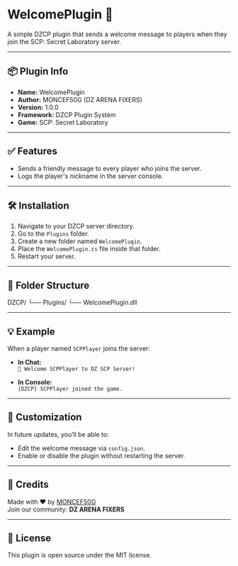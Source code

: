 # WelcomePlugin 🎉

A simple DZCP plugin that sends a welcome message to players when they join the SCP: Secret Laboratory server.

---

## 📦 Plugin Info

- **Name:** WelcomePlugin  
- **Author:** MONCEF50G (DZ ARENA FIXERS)  
- **Version:** 1.0.0  
- **Framework:** DZCP Plugin System  
- **Game:** SCP: Secret Laboratory

---

## ✅ Features

- Sends a friendly message to every player who joins the server.
- Logs the player's nickname in the server console.

---

## 🛠 Installation

1. Navigate to your DZCP server directory.
2. Go to the `Plugins` folder.
3. Create a new folder named `WelcomePlugin`.
4. Place the `WelcomePlugin.cs` file inside that folder.
5. Restart your server.

---

## 📁 Folder Structure

DZCP/ └── Plugins/ └── WelcomePlugin.dll 


---

## 💡 Example

When a player named `SCPPlayer` joins the server:

- **In Chat:**  
  `👋 Welcome SCPPlayer to DZ SCP Server!`

- **In Console:**  
  `[DZCP] SCPPlayer joined the game.`

---

## 🔧 Customization

In future updates, you’ll be able to:
- Edit the welcome message via `config.json`.
- Enable or disable the plugin without restarting the server.

---

## 🤝 Credits

Made with ❤️ by [MONCEF50G](https://github.com/dzarenafixers)  
Join our community: **DZ ARENA FIXERS**

---

## 🧠 License

This plugin is open source under the MIT license.
